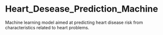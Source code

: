 # Heart_Desease_Prediction_Machine
 Machine learning model aimed at predicting heart disease risk from characteristics related to heart problems.
